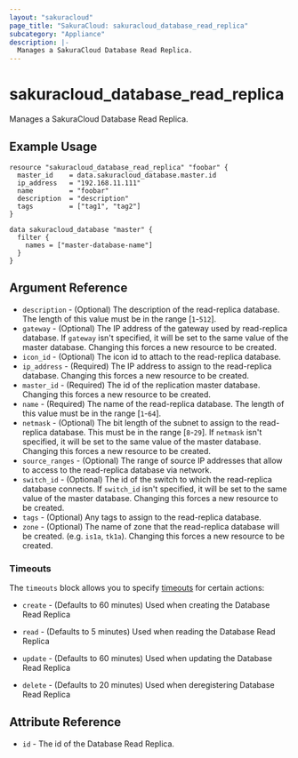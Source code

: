 ```yaml
---
layout: "sakuracloud"
page_title: "SakuraCloud: sakuracloud_database_read_replica"
subcategory: "Appliance"
description: |-
  Manages a SakuraCloud Database Read Replica.
---
```


# sakuracloud_database_read_replica

Manages a SakuraCloud Database Read Replica.

## Example Usage

```hcl
resource "sakuracloud_database_read_replica" "foobar" {
  master_id    = data.sakuracloud_database.master.id
  ip_address   = "192.168.11.111"
  name         = "foobar"
  description  = "description"
  tags         = ["tag1", "tag2"]
}

data sakuracloud_database "master" {
  filter {
    names = ["master-database-name"]
  }
}
```
## Argument Reference

* `description` - (Optional) The description of the read-replica database. The length of this value must be in the range [`1`-`512`].
* `gateway` - (Optional) The IP address of the gateway used by read-replica database. If `gateway` isn't specified, it will be set to the same value of the master database. Changing this forces a new resource to be created.
* `icon_id` - (Optional) The icon id to attach to the read-replica database.
* `ip_address` - (Required) The IP address to assign to the read-replica database. Changing this forces a new resource to be created.
* `master_id` - (Required) The id of the replication master database. Changing this forces a new resource to be created.
* `name` - (Required) The name of the read-replica database. The length of this value must be in the range [`1`-`64`].
* `netmask` - (Optional) The bit length of the subnet to assign to the read-replica database. This must be in the range [`8`-`29`]. If `netmask` isn't specified, it will be set to the same value of the master database. Changing this forces a new resource to be created.
* `source_ranges` - (Optional) The range of source IP addresses that allow to access to the read-replica database via network.
* `switch_id` - (Optional) The id of the switch to which the read-replica database connects. If `switch_id` isn't specified, it will be set to the same value of the master database. Changing this forces a new resource to be created.
* `tags` - (Optional) Any tags to assign to the read-replica database.
* `zone` - (Optional) The name of zone that the read-replica database will be created. (e.g. `is1a`, `tk1a`). Changing this forces a new resource to be created.



### Timeouts

The `timeouts` block allows you to specify [timeouts](https://www.terraform.io/docs/configuration/resources.html#operation-timeouts) for certain actions:

* `create` - (Defaults to 60 minutes) Used when creating the Database Read Replica

* `read` -   (Defaults to 5 minutes) Used when reading the Database Read Replica

* `update` - (Defaults to 60 minutes) Used when updating the Database Read Replica

* `delete` - (Defaults to 20 minutes) Used when deregistering Database Read Replica



## Attribute Reference

* `id` - The id of the Database Read Replica.



